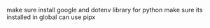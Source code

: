 make sure install google and dotenv library for python
make sure its installed in global
can use pipx
